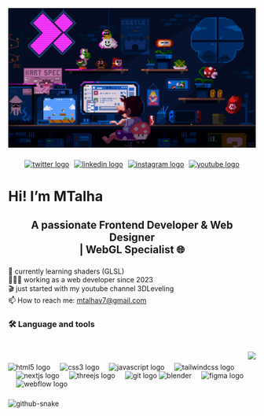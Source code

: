 <div align="center">
  <img  width="100%" height="60%" src="mario-coding.gif"  />
</div>

###

<div align="center" style="display: flex; justify-content: center; gap: 10px;">
  <a target="_blank" href="https://twitter.com/@CoderTalhaa" style="display: inline-block;">
    <img src="https://raw.githubusercontent.com/maurodesouza/profile-readme-generator/master/src/assets/icons/social/twitter/default.svg" width="52" height="40" alt="twitter logo" />
  </a>
  <a target="_blank" href="https://www.linkedin.com/in/talha-83984xb/" style="display: inline-block;">
    <img src="https://raw.githubusercontent.com/maurodesouza/profile-readme-generator/master/src/assets/icons/social/linkedin/default.svg" width="52" height="40" alt="linkedin logo" />
  </a>
  <a target="_blank" href="https://www.instagram.com/talhadev7" style="display: inline-block;">
    <img src="https://raw.githubusercontent.com/maurodesouza/profile-readme-generator/master/src/assets/icons/social/instagram/default.svg" width="52" height="40" alt="instagram logo" />
  </a>
  <a target="_blank" href="https://www.youtube.com/@7xhub" style="display: inline-block;">
    <img src="https://raw.githubusercontent.com/maurodesouza/profile-readme-generator/master/src/assets/icons/social/youtube/default.svg" width="52" height="40" alt="youtube logo" />
  </a>
</div>

###

<h1 align="left">Hi! I’m <span font="">M</span>Talha</h1>

###

<h2 align="center">A passionate Frontend Developer & Web Designer <br>| WebGL Specialist 🌐</h2>

###

<p align="left">🚀 currently learning shaders (GLSL)<br>👨🏼‍💻 working as a web developer since 2023<br>🎬 just started with my youtube channel 3DLeveling<br>📫 How to reach me: <a href="mailto:mtalhav7@gmail.com">mtalhav7@gmail.com</a>
</p>

###

<h3 align="left">🛠 Language and tools</h3>

###

<br clear="both">

<img align="right" height="150" src="https://media2.giphy.com/media/v1.Y2lkPTc5MGI3NjExcTFxcW9uazltdDB3eTV5dm04NjE5bjVidWgzczRhdWt6bnM4aWM3ayZlcD12MV9pbnRlcm5hbF9naWZfYnlfaWQmY3Q9Zw/RbDKaczqWovIugyJmW/giphy.gif"  />

###

<div align="left">
  <img src="https://cdn.simpleicons.org/html5/E34F26" height="40" alt="html5 logo"  />
  <img width="12" />
  <img src="https://cdn.simpleicons.org/css3/1572B6" height="40" alt="css3 logo"  />
  <img width="12" />
  <img src="https://cdn.simpleicons.org/javascript/F7DF1E" height="40" alt="javascript logo"  />
  <img width="12" />
  <img src="https://cdn.simpleicons.org/tailwindcss/06B6D4" height="40" alt="tailwindcss logo"  />
  <img width="12" />
  <img width="12" />
  <img src="https://cdn.simpleicons.org/nextdotjs/000000" height="40" alt="nextjs logo"  />
  <img width="12" />
  <img src="https://cdn.simpleicons.org/threedotjs/000000" height="40" alt="threejs logo"  />
  <img width="12" />
  <img src="https://cdn.simpleicons.org/git/F05032" height="40" alt="git logo"  />
  <img src="https://download.blender.org/branding/community/blender_community_badge_white.svg" alt="blender" width="42" height="42" />
  <img width="12" />
  <img src="https://cdn.simpleicons.org/figma/F24E1E" height="40" alt="figma logo"  />
  <img width="12" />
  <img src="https://cdn.simpleicons.org/webflow/4353FF" height="40" alt="webflow logo"  />
</div>

###

<picture>
  <source media="(prefers-color-scheme: dark)" srcset="https://raw.githubusercontent.com/tobiasmeyhoefer/tobiasmeyhoefer/output/github-snake-dark.svg" />
  <source media="(prefers-color-scheme: light)" srcset="https://raw.githubusercontent.com/tobiasmeyhoefer/tobiasmeyhoefer/output/github-snake.svg" />
  <img alt="github-snake" src="https://raw.githubusercontent.com/tobiasmeyhoefer/tobiasmeyhoefer/output/github-snake.svg" />
</picture>
